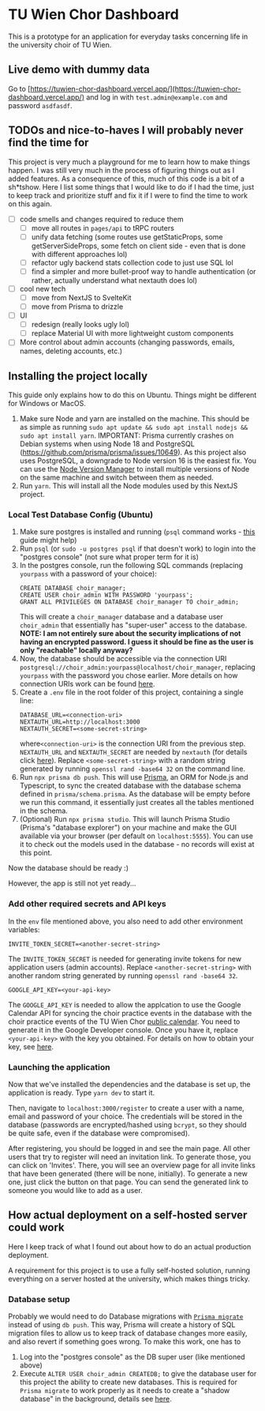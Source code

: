 # TU Wien Chor Dashboard
This is a prototype for an application for everyday tasks concerning life in the university choir of TU Wien.

## Live demo with dummy data
Go to [https://tuwien-chor-dashboard.vercel.app/](https://tuwien-chor-dashboard.vercel.app/) and log in with `test.admin@example.com` and password `asdfasdf`.

## TODOs and nice-to-haves I will probably never find the time for
This project is very much a playground for me to learn how to make things happen. I was still very much in the process of figuring things out as I added features. As a consequence of this, much of this code is a bit of a sh*tshow. Here I list some things that I would like to do if I had the time, just to keep track and prioritize stuff and fix it if I were to find the time to work on this again.

- [ ] code smells and changes required to reduce them
  - [ ] move all routes in `pages/api` to tRPC routers
  - [ ] unify data fetching (some routes use getStaticProps, some getServerSideProps, some fetch on client side - even that is done with different approaches lol)
  - [ ] refactor ugly backend stats collection code to just use SQL lol
  - [ ] find a simpler and more bullet-proof way to handle authentication (or rather, actually understand what nextauth does lol)
- [ ] cool new tech
  - [ ] move from NextJS to SvelteKit
  - [ ] move from Prisma to drizzle
- [ ] UI
  - [ ] redesign (really looks ugly lol)
  - [ ] replace Material UI with more lightweight custom components
- [ ] More control about admin accounts (changing passwords, emails, names, deleting accounts, etc.)

## Installing the project locally

This guide only explains how to do this on Ubuntu. Things might be different for Windows or MacOS.

1. Make sure Node and yarn are installed on the machine. This should be as simple as running `sudo apt update && sudo apt install nodejs && sudo apt install yarn`. IMPORTANT: Prisma currently crashes on Debian systems when using Node 18 and PostgreSQL (https://github.com/prisma/prisma/issues/10649). As this project also uses PostgreSQL, a downgrade to Node version 16 is the easiest fix. You can use the [Node Version Manager](https://github.com/nvm-sh/nvm) to install multiple versions of Node on the same machine and switch between them as needed.
2. Run `yarn`. This will install all the Node modules used by this NextJS project.

### Local Test Database Config (Ubuntu)

1. Make sure postgres is installed and running (`psql` command works - [this](https://www.prisma.io/dataguide/postgresql/setting-up-a-local-postgresql-database#debian-and-ubuntu) guide might help)
2. Run `psql` (or `sudo -u postgres psql` if that doesn't work) to login into the "postgres console" (not sure what proper term for it is)
3. In the postgres console, run the following SQL commands (replacing `yourpass` with a password of your choice):
   ```
   CREATE DATABASE choir_manager;
   CREATE USER choir_admin WITH PASSWORD 'yourpass';
   GRANT ALL PRIVILEGES ON DATABASE choir_manager TO choir_admin;
   ```
   This will create a `choir_manager` database and a database user `choir_admin` that essentially has "super-user" access to the database. **NOTE: I am not entirely sure about the security implications of not having an encrypted password. I guess it should be fine as the user is only "reachable" locally anyway?**
4. Now, the database should be accessible via the connection URI `postgresql://choir_admin:yourpass@localhost/choir_manager`, replacing `yourpass` with the password you chose earlier. More details on how connection URIs work can be found [here](https://www.prisma.io/dataguide/postgresql/short-guides/connection-uris).
5. Create a `.env` file in the root folder of this project, containing a single line:
   ```
   DATABASE_URL=<connection-uri>
   NEXTAUTH_URL=http://localhost:3000
   NEXTAUTH_SECRET=<some-secret-string>
   ```
   where`<connection-uri>` is the connection URI from the previous step. `NEXTAUTH_URL` and `NEXTAUTH_SECRET` are needed by `nextauth` (for details click [here](https://next-auth.js.org/configuration/options#environment-variables)). Replace `<some-secret-string>` with a random string generated by running `openssl rand -base64 32` on the command line.
6. Run `npx prisma db push`. This will use [Prisma](https://www.prisma.io/), an ORM for Node.js and Typescript, to sync the created database with the database schema defined in `prisma/schema.prisma`. As the database will be empty before we run this command, it essentially just creates all the tables mentioned in the schema.
7. (Optional) Run `npx prisma studio`. This will launch Prisma Studio (Prisma's "database explorer") on your machine and make the GUI available via your browser (per default on `localhost:5555`). You can use it to check out the models used in the database - no records will exist at this point.

Now the database should be ready :)

However, the app is still not yet ready...

### Add other required secrets and API keys

In the `env` file mentioned above, you also need to add other environment variables:

```
INVITE_TOKEN_SECRET=<another-secret-string>
```

The `INVITE_TOKEN_SECRET` is needed for generating invite tokens for new application users (admin accounts). Replace `<another-secret-string>` with another random string generated by running `openssl rand -base64 32`.

```
GOOGLE_API_KEY=<your-api-key>
```

The `GOOGLE_API_KEY` is needed to allow the applcation to use the Google Calendar API for syncing the choir practice events in the database with the choir practice events of the TU Wien Chor [public calendar](https://calendar.google.com/calendar/embed?src=qshfu0pshf6u7emr0f7pn80a3c%40group.calendar.google.com&ctz=Europe%2FVienna). You need to generate it in the Google Developer console. Once you have it, replace `<your-api-key>` with the key you obtained. For details on how to obtain your key, see [here](https://cloud.google.com/docs/authentication/api-keys).

### Launching the application

Now that we've installed the dependencies and the database is set up, the application is ready. Type `yarn dev` to start it.

Then, navigate to `localhost:3000/register` to create a user with a name, email and password of your choice. The credentials will be stored in the database (passwords are encrypted/hashed using `bcrypt`, so they should be quite safe, even if the database were compromised).

After registering, you should be logged in and see the main page. All other users that try to register will need an invitation link. To generate those, you can click on 'Invites'. There, you will see an overview page for all invite links that have been generated (there will be none, initially). To generate a new one, just click the button on that page. You can send the generated link to someone you would like to add as a user.

## How actual deployment on a self-hosted server could work

Here I keep track of what I found out about how to do an actual production deployment.

A requirement for this project is to use a fully self-hosted solution, running everything on a server hosted at the university, which makes things tricky.

### Database setup

Probably we would need to do Database migrations with [`Prisma migrate`](https://www.prisma.io/docs/concepts/components/prisma-migrate) instead of using `db push`. This way, Prisma will create a history of SQL migration files to allow us to keep track of database changes more easily, and also revert if something goes wrong. To make this work, one has to

1. Log into the "postgres console" as the DB super user (like mentioned above)
2. Execute `ALTER USER choir_admin CREATEDB;` to give the database user for this project the ability to create new databases. This is required for `Prisma migrate` to work properly as it needs to create a "shadow database" in the background, details see [here](https://www.prisma.io/docs/concepts/components/prisma-migrate/shadow-database).
